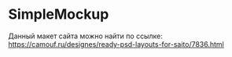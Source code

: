 # SimpleMockup
Данный макет сайта можно найти по ссылке: https://camouf.ru/designes/ready-psd-layouts-for-saito/7836.html
